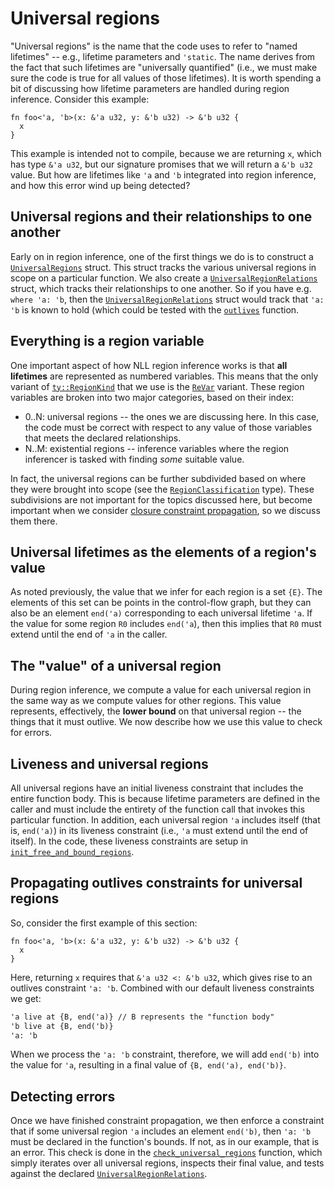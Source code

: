 # Universal regions

"Universal regions" is the name that the code uses to refer to "named
lifetimes" -- e.g., lifetime parameters and `'static`. The name
derives from the fact that such lifetimes are "universally quantified"
(i.e., we must make sure the code is true for all values of those
lifetimes). It is worth spending a bit of discussing how lifetime
parameters are handled during region inference. Consider this example:

```rust,ignore
fn foo<'a, 'b>(x: &'a u32, y: &'b u32) -> &'b u32 {
  x
}
```

This example is intended not to compile, because we are returning `x`,
which has type `&'a u32`, but our signature promises that we will
return a `&'b u32` value. But how are lifetimes like `'a` and `'b`
integrated into region inference, and how this error wind up being
detected?

## Universal regions and their relationships to one another

Early on in region inference, one of the first things we do is to
construct a [`UniversalRegions`] struct. This struct tracks the
various universal regions in scope on a particular function.  We also
create a [`UniversalRegionRelations`] struct, which tracks their
relationships to one another. So if you have e.g. `where 'a: 'b`, then
the [`UniversalRegionRelations`] struct would track that `'a: 'b` is
known to hold (which could be tested with the [`outlives`] function.

[`UniversalRegions`]: https://doc.rust-lang.org/nightly/nightly-rustc/rustc_mir/borrow_check/universal_regions/struct.UniversalRegions.html
[`UniversalRegionRelations`]: https://doc.rust-lang.org/nightly/nightly-rustc/rustc_mir/borrow_check/type_check/free_region_relations/struct.UniversalRegionRelations.html
[`outlives`]: https://doc.rust-lang.org/nightly/nightly-rustc/rustc_mir/borrow_check/type_check/free_region_relations/struct.UniversalRegionRelations.html#method.outlives

## Everything is a region variable

One important aspect of how NLL region inference works is that **all
lifetimes** are represented as numbered variables. This means that the
only variant of [`ty::RegionKind`] that we use is the [`ReVar`]
variant. These region variables are broken into two major categories,
based on their index:

[`ty::RegionKind`]: https://doc.rust-lang.org/nightly/nightly-rustc/rustc_middle/ty/enum.RegionKind.html
[`ReVar`]: https://doc.rust-lang.org/nightly/nightly-rustc/rustc_middle/ty/enum.RegionKind.html#variant.ReVar

- 0..N: universal regions -- the ones we are discussing here. In this
  case, the code must be correct with respect to any value of those
  variables that meets the declared relationships.
- N..M: existential regions -- inference variables where the region
  inferencer is tasked with finding *some* suitable value.

In fact, the universal regions can be further subdivided based on
where they were brought into scope (see the [`RegionClassification`]
type). These subdivisions are not important for the topics discussed
here, but become important when we consider [closure constraint
propagation](./closure_constraints.html), so we discuss them there.

[`RegionClassification`]: https://doc.rust-lang.org/nightly/nightly-rustc/rustc_mir/borrow_check/universal_regions/enum.RegionClassification.html#variant.Local

## Universal lifetimes as the elements of a region's value

As noted previously, the value that we infer for each region is a set
`{E}`. The elements of this set can be points in the control-flow
graph, but they can also be an element `end('a)` corresponding to each
universal lifetime `'a`. If the value for some region `R0` includes
`end('a`), then this implies that `R0` must extend until the end of `'a`
in the caller.

## The "value" of a universal region

During region inference, we compute a value for each universal region
in the same way as we compute values for other regions. This value
represents, effectively, the **lower bound** on that universal region
-- the things that it must outlive. We now describe how we use this
value to check for errors.

## Liveness and universal regions

All universal regions have an initial liveness constraint that
includes the entire function body. This is because lifetime parameters
are defined in the caller and must include the entirety of the
function call that invokes this particular function. In addition, each
universal region `'a` includes itself (that is, `end('a)`) in its
liveness constraint (i.e., `'a` must extend until the end of
itself). In the code, these liveness constraints are setup in
[`init_free_and_bound_regions`].

[`init_free_and_bound_regions`]: https://doc.rust-lang.org/nightly/nightly-rustc/rustc_mir/borrow_check/region_infer/struct.RegionInferenceContext.html#method.init_free_and_bound_regions

## Propagating outlives constraints for universal regions

So, consider the first example of this section:

```rust,ignore
fn foo<'a, 'b>(x: &'a u32, y: &'b u32) -> &'b u32 {
  x
}
```

Here, returning `x` requires that `&'a u32 <: &'b u32`, which gives
rise to an outlives constraint `'a: 'b`. Combined with our default liveness
constraints we get:

```txt
'a live at {B, end('a)} // B represents the "function body"
'b live at {B, end('b)}
'a: 'b
```

When we process the `'a: 'b` constraint, therefore, we will add
`end('b)` into the value for `'a`, resulting in a final value of `{B,
end('a), end('b)}`.

## Detecting errors

Once we have finished constraint propagation, we then enforce a
constraint that if some universal region `'a` includes an element
`end('b)`, then `'a: 'b` must be declared in the function's bounds. If
not, as in our example, that is an error. This check is done in the
[`check_universal_regions`] function, which simply iterates over all
universal regions, inspects their final value, and tests against the
declared [`UniversalRegionRelations`].

[`check_universal_regions`]: https://doc.rust-lang.org/nightly/nightly-rustc/rustc_mir/borrow_check/region_infer/struct.RegionInferenceContext.html#method.check_universal_regions
